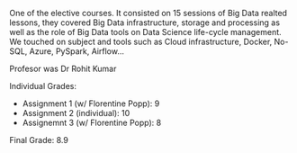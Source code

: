 One of the elective courses. It consisted on 15 sessions of Big Data realted lessons, they covered Big Data infrastructure, storage and processing as well as the role of Big Data tools on Data Science life-cycle management. We touched on subject and tools such as Cloud infrastructure, Docker, No-SQL, Azure, PySpark, Airflow...

Profesor was Dr Rohit Kumar

Individual Grades:
- Assignment 1 (w/ Florentine Popp): 9
- Assignment 2 (individual): 10
- Assignemnt 3 (w/ Florentine Popp): 8

Final Grade: 8.9
